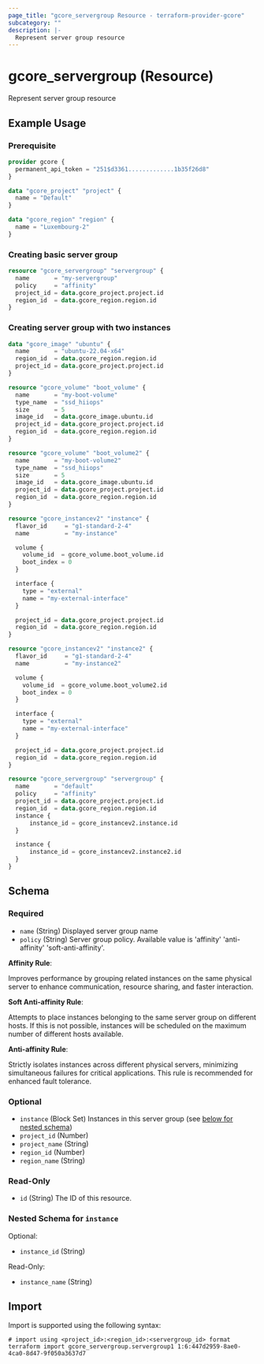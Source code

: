 ```yaml
---
page_title: "gcore_servergroup Resource - terraform-provider-gcore"
subcategory: ""
description: |-
  Represent server group resource
---
```


# gcore_servergroup (Resource)

Represent server group resource

## Example Usage


### Prerequisite

```terraform
provider gcore {
  permanent_api_token = "251$d3361.............1b35f26d8"
}

data "gcore_project" "project" {
  name = "Default"
}

data "gcore_region" "region" {
  name = "Luxembourg-2"
}
```

### Creating basic server group

```terraform
resource "gcore_servergroup" "servergroup" {
  name       = "my-servergroup"
  policy     = "affinity"
  project_id = data.gcore_project.project.id
  region_id  = data.gcore_region.region.id
}
```

### Creating server group with two instances

```terraform
data "gcore_image" "ubuntu" {
  name       = "ubuntu-22.04-x64"
  region_id  = data.gcore_region.region.id
  project_id = data.gcore_project.project.id
}

resource "gcore_volume" "boot_volume" {
  name       = "my-boot-volume"
  type_name  = "ssd_hiiops"
  size       = 5
  image_id   = data.gcore_image.ubuntu.id
  project_id = data.gcore_project.project.id
  region_id  = data.gcore_region.region.id
}

resource "gcore_volume" "boot_volume2" {
  name       = "my-boot-volume2"
  type_name  = "ssd_hiiops"
  size       = 5
  image_id   = data.gcore_image.ubuntu.id
  project_id = data.gcore_project.project.id
  region_id  = data.gcore_region.region.id
}

resource "gcore_instancev2" "instance" {
  flavor_id     = "g1-standard-2-4"
  name          = "my-instance"

  volume {
    volume_id  = gcore_volume.boot_volume.id
    boot_index = 0
  }

  interface {
    type = "external"
    name = "my-external-interface"
  }

  project_id = data.gcore_project.project.id
  region_id  = data.gcore_region.region.id
}

resource "gcore_instancev2" "instance2" {
  flavor_id     = "g1-standard-2-4"
  name          = "my-instance2"

  volume {
    volume_id  = gcore_volume.boot_volume2.id
    boot_index = 0
  }

  interface {
    type = "external"
    name = "my-external-interface"
  }

  project_id = data.gcore_project.project.id
  region_id  = data.gcore_region.region.id
}

resource "gcore_servergroup" "servergroup" {
  name       = "default"
  policy     = "affinity"
  project_id = data.gcore_project.project.id
  region_id  = data.gcore_region.region.id
  instance {
      instance_id = gcore_instancev2.instance.id
  }

  instance {
      instance_id = gcore_instancev2.instance2.id
  }
}
```


<!-- schema generated by tfplugindocs -->
## Schema

### Required

- `name` (String) Displayed server group name
- `policy` (String) Server group policy. Available value is 'affinity' 'anti-affinity' 'soft-anti-affinity'. 

**Affinity Rule**:

Improves performance by grouping related instances on the same physical server to enhance communication,
resource sharing, and faster interaction.

**Soft Anti-affinity Rule**:

Attempts to place instances belonging to the same server group on different hosts. If this is not
possible, instances will be scheduled on the maximum number of different hosts available.

**Anti-affinity Rule**:

Strictly isolates instances across different physical servers, minimizing simultaneous failures for
critical applications. This rule is recommended for enhanced fault tolerance.

### Optional

- `instance` (Block Set) Instances in this server group (see [below for nested schema](#nestedblock--instance))
- `project_id` (Number)
- `project_name` (String)
- `region_id` (Number)
- `region_name` (String)

### Read-Only

- `id` (String) The ID of this resource.

<a id="nestedblock--instance"></a>
### Nested Schema for `instance`

Optional:

- `instance_id` (String)

Read-Only:

- `instance_name` (String)





## Import

Import is supported using the following syntax:

```shell
# import using <project_id>:<region_id>:<servergroup_id> format
terraform import gcore_servergroup.servergroup1 1:6:447d2959-8ae0-4ca0-8d47-9f050a3637d7
```

